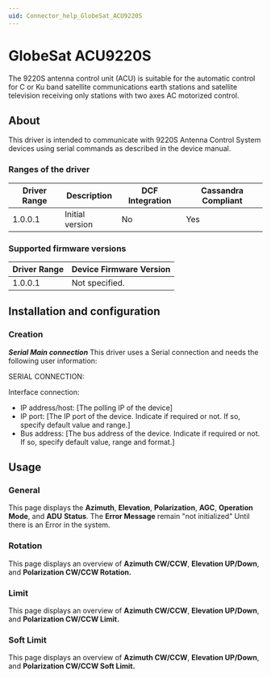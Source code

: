 ```yaml
---
uid: Connector_help_GlobeSat_ACU9220S
---
```


# GlobeSat ACU9220S

The 9220S antenna control unit (ACU) is suitable for the automatic control for C or Ku band satellite communications earth stations and satellite television receiving only stations with two axes AC motorized control.

## About

This driver is intended to communicate with 9220S Antenna Control System devices using serial commands as described in the device manual.

### Ranges of the driver

| **Driver Range** | **Description** | **DCF Integration** | **Cassandra Compliant** |
|------------------|-----------------|---------------------|-------------------------|
| 1.0.0.1          | Initial version | No                  | Yes                     |

### Supported firmware versions

| **Driver Range** | **Device Firmware Version** |
|------------------|-----------------------------|
| 1.0.0.1          | Not specified.              |

## Installation and configuration

### Creation

***Serial Main connection***
This driver uses a Serial connection and needs the following user information:

SERIAL CONNECTION:

Interface connection:

- IP address/host: \[The polling IP of the device\]
- IP port: \[The IP port of the device. Indicate if required or not. If so, specify default value and range.\]
- Bus address: \[The bus address of the device. Indicate if required or not. If so, specify default value, range and format.\]

## Usage

### General

This page displays the **Azimuth**, **Elevation**, **Polarization**, **AGC**, **Operation** **Mode**, and **ADU** **Status**. The **Error Message** remain "not initialized" Until there is an Error in the system.

### Rotation

This page displays an overview of **Azimuth CW/CCW**, **Elevation UP/Down**, and **Polarization CW/CCW Rotation.**

### Limit

This page displays an overview of **Azimuth CW/CCW**, **Elevation UP/Down**, and **Polarization CW/CCW Limit.**

### Soft Limit

This page displays an overview of **Azimuth CW/CCW**, **Elevation UP/Down**, and **Polarization CW/CCW Soft Limit.**
